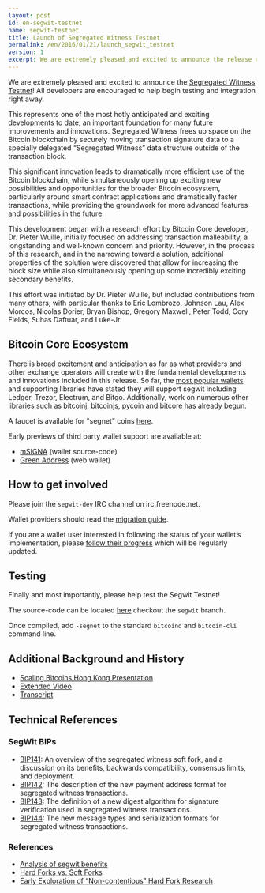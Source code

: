 ```yaml
---
layout: post
id: en-segwit-testnet
name: segwit-testnet
title: Launch of Segregated Witness Testnet
permalink: /en/2016/01/21/launch_segwit_testnet
version: 1
excerpt: We are extremely pleased and excited to announce the release of the Segregated Witness Testnet
---
```


We are extremely pleased and excited to announce the [Segregated Witness Testnet](https://github.com/sipa/bitcoin/commits/segwit)! All developers are encouraged to help begin testing and integration right away.

This represents one of the most hotly anticipated and exciting developments to date, an important foundation for many future improvements and innovations. Segregated Witness frees up space on the Bitcoin blockchain by securely moving transaction signature data to a specially delegated “Segregated Witness” data structure outside of the transaction block.

This significant innovation leads to dramatically more efficient use of the Bitcoin blockchain, while simultaneously opening up exciting new possibilities and opportunities for the broader Bitcoin ecosystem, particularly around smart contract applications and dramatically faster transactions, while providing the groundwork for more advanced features and possibilities in the future.

This development began with a research effort by Bitcoin Core developer, Dr. Pieter Wuille, initially focused on addressing transaction malleability, a longstanding and well-known concern and priority. However, in the process of this research, and in the narrowing toward a solution, additional properties of the solution were discovered that allow for increasing the block size while also simultaneously opening up some incredibly exciting secondary benefits.

This effort was initiated by Dr. Pieter Wuille, but included contributions from many others, with particular thanks to Eric Lombrozo, Johnson Lau, Alex Morcos, Nicolas Dorier, Bryan Bishop, Gregory Maxwell, Peter Todd, Cory Fields, Suhas Daftuar, and Luke-Jr.

## Bitcoin Core Ecosystem

There is broad excitement and anticipation as far as what providers and other exchange operators will create with the fundamental developments and innovations included in this release. So far, the [most popular wallets][segwit_adoption] and supporting libraries have stated they will support segwit including Ledger, Trezor, Electrum, and Bitgo. Additionally, work on numerous other libraries such as bitcoinj, bitcoinjs, pycoin and bitcore has already begun.

A faucet is available for "segnet" coins [here](https://segwit.greenaddress.it/faucet/).

Early previews of third party wallet support are available at:

- [mSIGNA](https://github.com/ciphrex/mSIGNA/tree/segwit) (wallet source-code)
- [Green Address](https://segwit.greenaddress.it/) (web wallet)

## How to get involved

Please join the `segwit-dev` IRC channel on irc.freenode.net.

Wallet providers should read the [migration guide](/en/segwit_wallet_dev).

If you are a wallet user interested in following the status of your wallet’s implementation, please [follow their progress][segwit_adoption] which will be regularly updated. 

## Testing

Finally and most importantly, please help test the Segwit Testnet!

The source-code can be located [here](https://github.com/sipa/bitcoin/tree/segwit) checkout the `segwit` branch.

Once compiled, add `-segnet` to the standard `bitcoind` and `bitcoin-cli` command line.

## Additional Background and History

- [Scaling Bitcoins Hong Kong Presentation](https://prezi.com/lyghixkrguao/segregated-witness-and-deploying-it-for-bitcoin/)
- [Extended Video](https://bitcoincore.org/en/2015/12/14/segregated-witness)
- [Transcript](http://diyhpl.us/wiki/transcripts/scalingbitcoin/hong-kong/segregated-witness-and-its-impact-on-scalability/)

## Technical References

### SegWit BIPs

- [BIP141](https://github.com/bitcoin/bips/blob/master/bip-0141.mediawiki): An overview of the segregated witness soft fork, and a discussion on its benefits, backwards compatibility, consensus limits, and deployment.
- [BIP142](https://github.com/bitcoin/bips/blob/master/bip-0142.mediawiki): The description of the new payment address format for segregated witness transactions.
- [BIP143](https://github.com/bitcoin/bips/blob/master/bip-0143.mediawiki): The definition of a new digest algorithm for signature verification used in segregated witness transactions.
- [BIP144](https://github.com/bitcoin/bips/blob/master/bip-0144.mediawiki): The new message types and serialization formats for segregated witness transactions.

### References

- [Analysis of segwit benefits](http://lists.linuxfoundation.org/pipermail/bitcoin-dev/2016-January/012248.html)
- [Hard Forks vs. Soft Forks](https://petertodd.org/2016/soft-forks-are-safer-than-hard-forks)
- [Early Exploration of “Non-contentious” Hard Fork Research](https://scalingbitcoin.org/hongkong2015/presentations/DAY1/1_overview_1_timon.pdf)

[FAQ]: https://bitcoincore.org/en/2015/12/23/capacity-increases-faq
[roadmap]: http://lists.linuxfoundation.org/pipermail/bitcoin-dev/2015-December/011865.html
[segwit_adoption]: /en/segwit_adoption

